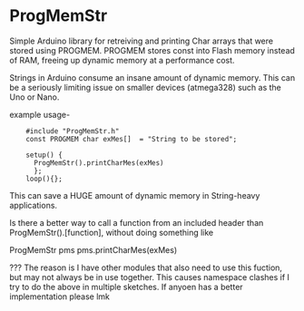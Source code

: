 # ProgMemStr
Simple Arduino library for retreiving and printing Char arrays that were stored using PROGMEM.
PROGMEM stores const into Flash memory instead of RAM, freeing up dynamic memory at a performance cost.

Strings in Arduino consume an insane amount of dynamic memory.
This can be a seriously limiting issue on smaller devices (atmega328) such as the Uno or Nano.

  example usage-
  
        #include "ProgMemStr.h"
        const PROGMEM char exMes[]  = "String to be stored";
        
        setup() {
          ProgMemStr().printCharMes(exMes)
          };
        loop(){};

  This can save a HUGE amount of dynamic memory in String-heavy applications.
  
Is there a better way to call a function from an included header than ProgMemStr().[function], without doing something like

ProgMemStr pms
pms.printCharMes(exMes)

???
The reason is I have other modules that also need to use this fuction, but may not always be in use together. This causes namespace clashes if I try to do the above in multiple sketches. If anyoen has a better implementation please lmk
